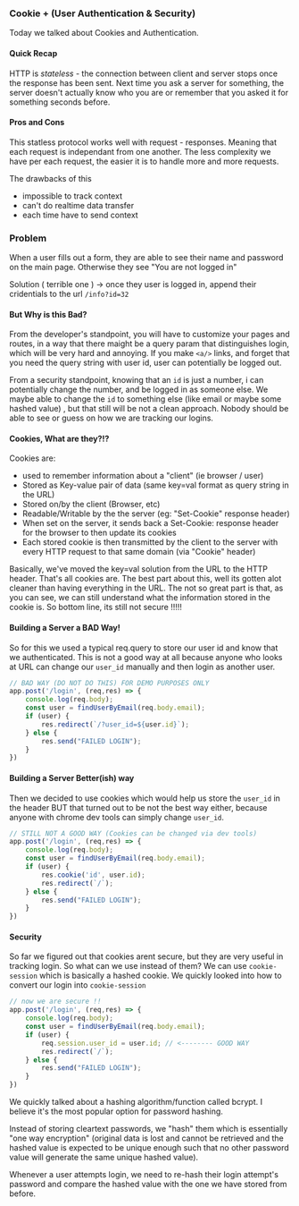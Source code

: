 ### Cookie + (User Authentication & Security)

Today we talked about Cookies and Authentication.


#### Quick Recap

HTTP is *stateless* - the connection between client and server stops once the response has been sent. Next time you ask a server for something, the server doesn't actually know who you are or remember that you asked it for something seconds before.

#### Pros and Cons

This statless protocol works well with request - responses. Meaning that each request is independant from one another.
The less complexity we have per each request, the easier it is to handle more and more requests.

The drawbacks of this
 - impossible to track context
 - can't do realtime data transfer
 - each time have to send context

### Problem
When a user fills out a form, they are able to see their name and password on the main page. Otherwise they see "You are not logged in"

Solution ( terrible one ) -> once they user is logged in, append their cridentials to the url `/info?id=32`

#### But Why is this Bad?

From the developer's standpoint, you will have to customize your pages and routes, in a way that there maight be a query param that distinguishes login, which will be very hard and annoying. If you make `<a/>` links, and forget that you need the query string with user id, user can potentially be logged out.

From a security standpoint, knowing that an `id` is just a number, i can potentially change the number, and be logged in as someone else. We maybe able to change the `id` to something else (like email or maybe some hashed value) , but that still will be not a clean approach. Nobody should be able to see or guess on how we are tracking our logins.

#### Cookies, What are they?!?

Cookies are:

- used to remember information about a "client" (ie browser / user)
- Stored as Key-value pair of data (same key=val format as query string in the URL)
- Stored on/by the client (Browser, etc)
- Readable/Writable by the the server (eg: "Set-Cookie" response header)
- When set on the server, it sends back a Set-Cookie: response header for the browser to then update its cookies
- Each stored cookie is then transmitted by the client to the server with every HTTP request to that same domain (via "Cookie" header)

Basically, we've moved the key=val solution from the URL to the HTTP header. That's all cookies are.
The best part about this, well its gotten alot cleaner than having everything in the URL. The not so great part is that, as you can see, we can still understand what the information stored in the cookie is. So bottom line, its still not secure !!!!!

#### Building a Server a BAD Way!

So for this we used a typical req.query to store our user id and know that we authenticated. This is not a good way at all because anyone who looks at URL can change our `user_id` manually and then login as another user.
```js
// BAD WAY (DO NOT DO THIS) FOR DEMO PURPOSES ONLY
app.post('/login', (req,res) => {
    console.log(req.body);
    const user = findUserByEmail(req.body.email);
    if (user) {
        res.redirect(`/?user_id=${user.id}`);
    } else {
        res.send("FAILED LOGIN");
    }
})
```

#### Building a Server Better(ish) way

Then we decided to use cookies which would help us store the `user_id` in the header BUT that turned out to be not the best way either, because anyone with chrome dev tools can simply change `user_id`.

```js
// STILL NOT A GOOD WAY (Cookies can be changed via dev tools)
app.post('/login', (req,res) => {
    console.log(req.body);
    const user = findUserByEmail(req.body.email);
    if (user) {
        res.cookie('id', user.id);
        res.redirect(`/`);
    } else {
        res.send("FAILED LOGIN");
    }
})
```

#### Security

So far we figured out that cookies arent secure, but they are very useful in tracking login. So what can we use instead of them?
We can use `cookie-session` which is basically a hashed cookie. We quickly looked into how to convert our login into `cookie-session`

```jsx
// now we are secure !! 
app.post('/login', (req,res) => {
    console.log(req.body);
    const user = findUserByEmail(req.body.email);
    if (user) {
        req.session.user_id = user.id; // <-------- GOOD WAY
        res.redirect(`/`);
    } else {
        res.send("FAILED LOGIN");
    }
})
```

We quickly talked about a hashing algorithm/function called bcrypt. I believe it's the most popular option for password hashing.

Instead of storing cleartext passwords, we "hash" them which is essentially "one way encryption" (original data is lost and cannot be retrieved and the hashed value is expected to be unique enough such that no other password value will generate the same unique hashed value).

Whenever a user attempts login, we need to re-hash their login attempt's password and compare the hashed value with the one we have stored from before.
